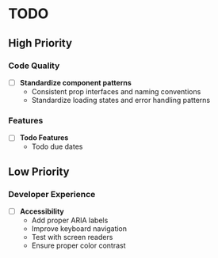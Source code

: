 # TODO

## High Priority


### Code Quality

- [ ] **Standardize component patterns**
  - Consistent prop interfaces and naming conventions
  - Standardize loading states and error handling patterns

### Features

- [ ] **Todo Features**
  - Todo due dates

## Low Priority

### Developer Experience

- [ ] **Accessibility**
  - Add proper ARIA labels
  - Improve keyboard navigation
  - Test with screen readers
  - Ensure proper color contrast
